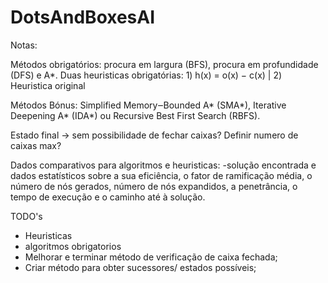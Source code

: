 # DotsAndBoxesAI

Notas:

Métodos obrigatórios: procura em largura (BFS), procura em profundidade (DFS) e A*.
Duas heuristicas obrigatórias: 1) h(x) = o(x) − c(x) | 2) Heuristica original


Métodos Bónus:
Simplified Memory‒Bounded A* (SMA*), Iterative Deepening A* (IDA*) ou Recursive Best First Search (RBFS).


Estado final -> sem possibilidade de fechar caixas? Definir numero de caixas max? 




Dados comparativos para algoritmos e heuristicas:
-solução encontrada e dados estatísticos sobre a sua eficiência,
o fator de ramificação média, o número de nós gerados, número de nós expandidos, a
penetrância, o tempo de execução e o caminho até à solução.


TODO's
- Heuristicas 
- algoritmos obrigatorios
- Melhorar e terminar método de verificação de caixa fechada;
- Criar método para obter sucessores/ estados possíveis;
